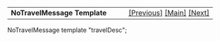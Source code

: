 <table width="100%" data-border="0" data-cellspacing="0"
data-cellpadding="3" data-bgcolor="#C0C0C0">
<colgroup>
<col style="width: 50%" />
<col style="width: 50%" />
</colgroup>
<tbody>
<tr>
<td style="text-align: left;"><strong>NoTravelMessage Template<br />
</strong></td>
<td style="text-align: right;"><a
href="multiloctemplate.htm">[Previous]</a> <a
href="generalintroduction.htm">[Main]</a> <a
href="onewayroomconnectortemplate.htm">[Next]</a></td>
</tr>
</tbody>
</table>

  
  
NoTravelMessage template "travelDesc";   
  
